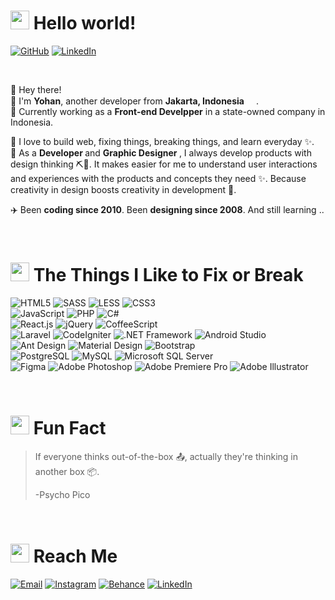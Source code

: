 <h1><img src="https://emojis.slackmojis.com/emojis/images/1643515350/13688/meow_dance.gif?1643515350" width="30"/> Hello world!</h1>
<p>
    <a href="https://github.com/psycho-pico" target="_blank"><img src="https://img.shields.io/github/followers/psycho-pico?label=follow&style=flat-square&logo=github&labelColor=21252b" alt="GitHub"></a>
    <a href="https://www.linkedin.com/in/y-p-h/" target="_blank"><img alt="LinkedIn" src="https://img.shields.io/badge/-LinkedIn-0a63bc?style=flat-square&logo=LinkedIn" /></a>
</p>
<br>
<p>
    👋 Hey there!
    <br>🥷 I'm <strong>Yohan</strong>, another developer from <strong>Jakarta, Indonesia</strong> <img src="https://emojipedia-us.s3.dualstack.us-west-1.amazonaws.com/thumbs/160/apple/325/flag-indonesia_1f1ee-1f1e9.png" width="15"/>.
    <br>💼 Currently working as a <strong>Front-end Develpper</strong> in a state-owned company in Indonesia.
</p>
<p>
    🔨 I love to build web, fixing things, breaking things, and learn everyday ✨.
    <br>💭 As a <strong>Developer </strong> and <strong>Graphic Designer </strong>, I always develop products with design thinking ⛏️🎨. It makes easier for me to understand user interactions and experiences with the products and concepts they need ✨. Because creativity in design boosts creativity in development 🚀.
</p>
<p>
    ✈️ Been <strong>coding since 2010</strong>. Been <strong>designing since 2008</strong>. And still learning .. 
</p>

<br>

<h1><img src="https://emojis.slackmojis.com/emojis/images/1643515343/13622/meow_sticks.gif?1643515343" width="30"/> The Things I Like to Fix or Break</h1>
<p>
    <img alt="HTML5" src="https://img.shields.io/badge/-HTML5-4b3128?style=flat-square&logo=HTML5&logoColor=initial" />
    <img alt="SASS" src="https://img.shields.io/badge/-SASS-4b2841?style=flat-square&logo=SASS&logoColor=initial" />
    <img alt="LESS" src="https://img.shields.io/badge/-LESS-28374b?style=flat-square&logo=LESS&logoColor=initial" />
    <img alt="CSS3" src="https://img.shields.io/badge/-CSS3-28374b?style=flat-square&logo=CSS3&logoColor=1671b7" />
    <br>
    <img alt="JavaScript" src="https://img.shields.io/badge/-JavaScript-4b4528?style=flat-square&logo=JavaScript&logoColor=initial" />
    <img alt="PHP" src="https://img.shields.io/badge/-PHP-29284b?style=flat-square&logo=PHP&logoColor=initial" />
    <img alt="C#" src="https://img.shields.io/badge/-C%23-3c284b?style=flat-square&logo=C Sharp&logoColor=8f67d0" />
    <br>
    <img alt="React.js" src="https://img.shields.io/badge/-React.js-28424b?style=flat-square&logo=React&logoColor=initial" />
    <img alt="jQuery" src="https://img.shields.io/badge/-jQuery-28334b?style=flat-square&logo=jQuery&logoColor=0178cc" />
    <img alt="CoffeeScript" src="https://img.shields.io/badge/-CoffeeScript-4b3828?style=flat-square&logo=CoffeeScript&logoColor=initial" />
    <br>
    <img alt="Laravel" src="https://img.shields.io/badge/-Laravel-4b2828?style=flat-square&logo=Laravel&logoColor=ff574e" />
    <img alt="CodeIgniter" src="https://img.shields.io/badge/-CodeIgniter-4b3128?style=flat-square&logo=CodeIgniter&logoColor=initial" />
    <img alt=".NET Framework" src="https://img.shields.io/badge/-.NET Framework-283d4b?style=flat-square&logo=.NET&logoColor=initial" />
    <img alt="Android Studio" src="https://img.shields.io/badge/-Android Studio-284b2b?style=flat-square&logo=android&logoColor=initial" />
    <br>
    <img alt="Ant Design" src="https://img.shields.io/badge/-Ant Design-28334b?style=flat-square&logo=Ant Design&logoColor=0a81f6" />
    <img alt="Material Design" src="https://img.shields.io/badge/-Material Design-284b3d?style=flat-square&logo=Materialdesign&logoColor=white" />
    <img alt="Bootstrap" src="https://img.shields.io/badge/-Bootstrap-3c284b?style=flat-square&logo=Bootstrap&logoColor=a482d6" />
    <br>
    <img alt="PostgreSQL" src="https://img.shields.io/badge/-PostgreSQL-28334b?style=flat-square&logo=PostgreSQL&logoColor=6ea2fa" />
    <img alt="MySQL" src="https://img.shields.io/badge/-MySQL-28424b?style=flat-square&logo=MySQL&logoColor=faad6e" />
    <img alt="Microsoft SQL Server" src="https://img.shields.io/badge/-Microsoft SQL Server-4b2828?style=flat-square&logo=Microsoft SQL Server&logoColor=ff574e" />
    <br>
    <img alt="Figma" src="https://img.shields.io/badge/-Figma-4b3128?style=flat-square&logo=Figma&logoColor=fa986e" />
    <img alt="Adobe Photoshop" src="https://img.shields.io/badge/-Adobe Photoshop-28394b?style=flat-square&logo=Adobe Photoshop&logoColor=initial" />
    <img alt="Adobe Premiere Pro" src="https://img.shields.io/badge/-Adobe Premiere Pro-2d284b?style=flat-square&logo=Adobe Premiere Pro&logoColor=initial" />
    <img alt="Adobe Illustrator" src="https://img.shields.io/badge/-Adobe Illustrator-4b3828?style=flat-square&logo=Adobe Illustrator&logoColor=initial" />
</p>

<br>

<h1><img src="https://emojis.slackmojis.com/emojis/images/1643516039/20637/meow_nyan.gif?1643516039" width="30"/> Fun Fact</h1>

> If everyone thinks out-of-the-box 📤, actually they're thinking in another box 📦. 
>
> -Psycho Pico

<br>

<h1><img src="https://emojis.slackmojis.com/emojis/images/1643515259/12806/meow_attention.png?1643515259" width="30"/> Reach Me</h1>
<p>
    <a href="mailto:yohanes.pajero@gmail.com?subject=Mail from GitHub" target="_blank"><img alt="Email" src="https://img.shields.io/badge/-Email-ea4335?style=flat-square&logo=gmail&logoColor=white" /></a>
    <a href="https://www.instagram.com/elegiyohanes_/" target="_blank"><img alt="Instagram" src="https://img.shields.io/badge/-Instagram-d9407c?style=flat-square&logo=instagram&logoColor=white" /></a>
    <a href="https://www.behance.net/yohanes-pajero" target="_blank"><img alt="Behance" src="https://img.shields.io/badge/-Behance-0052f5?style=flat-square&logo=Behance" /></a>
    <a href="https://www.linkedin.com/in/y-p-h/" target="_blank"><img alt="LinkedIn" src="https://img.shields.io/badge/-LinkedIn-0a63bc?style=flat-square&logo=LinkedIn" /></a>
</p>
